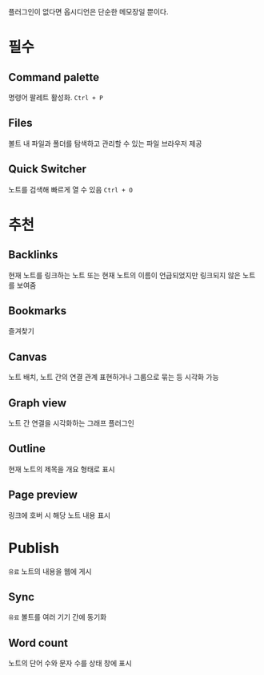 플러그인이 없다면 옵시디언은 단순한 메모장일 뿐이다.

# 필수
## Command palette
명령어 팔레트 활성화. `Ctrl + P`
## Files
볼트 내 파일과 폴더를 탐색하고 관리할 수 있는 파일 브라우저 제공
## Quick Switcher
노트를 검색해 빠르게 열 수 있음 `Ctrl + O`
# 추천
## Backlinks
현재 노트를 링크하는 노트 또는 현재 노트의 이름이 언급되었지만 링크되지 않은 노트를 보여줌
## Bookmarks
즐겨찾기
## Canvas
노트 배치, 노트 간의 연결 관계 표현하거나 그룹으로 묶는 등 시각화 가능
## Graph view
노트 간 연결을 시각화하는 그래프 플러그인
## Outline
현재 노트의 제목을 개요 형태로 표시
## Page preview
링크에 호버 시 해당 노트 내용 표시
# Publish
`유료`
노트의 내용을 웹에 게시
## Sync
`유료`
볼트를 여러 기기 간에 동기화
## Word count
노트의 단어 수와 문자 수를 상태 창에 표시